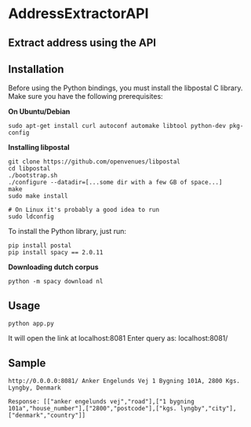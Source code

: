 # AddressExtractorAPI
## Extract address using the API

Installation
------------

Before using the Python bindings, you must install the libpostal C library. Make sure you have the following prerequisites:

**On Ubuntu/Debian**
```
sudo apt-get install curl autoconf automake libtool python-dev pkg-config
```

**Installing libpostal**

```
git clone https://github.com/openvenues/libpostal
cd libpostal
./bootstrap.sh
./configure --datadir=[...some dir with a few GB of space...]
make
sudo make install

# On Linux it's probably a good idea to run
sudo ldconfig
```

To install the Python library, just run:

```
pip install postal
pip install spacy == 2.0.11
```
**Downloading dutch corpus**

```
python -m spacy download nl
```



Usage
-----

```
python app.py
```
It will open the link at localhost:8081
Enter query as: localhost:8081/<query here>

Sample
-----
```
http://0.0.0.0:8081/ Anker Engelunds Vej 1 Bygning 101A, 2800 Kgs. Lyngby, Denmark

Response: [["anker engelunds vej","road"],["1 bygning 101a","house_number"],["2800","postcode"],["kgs. lyngby","city"],["denmark","country"]]
```
